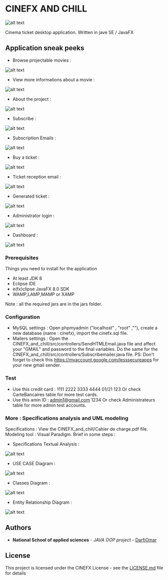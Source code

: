 # CINEFX AND CHILL 

![alt text](https://github.com/darfiomar/CINEFX_and_chill/blob/master/logo.png)

Cinema ticket desktop application. Written in jave SE / JavaFX


## Application sneak peeks

- Browse projectable movies :

![alt text](https://github.com/darfiomar/CINEFX_and_chill/blob/master/app-screenshots/movies.JPG)

- View more informations about a movie :

![alt text](https://github.com/darfiomar/CINEFX_and_chill/blob/master/app-screenshots/moreinfo.JPG)

- About the project :

![alt text](https://github.com/darfiomar/CINEFX_and_chill/blob/master/app-screenshots/about.JPG)

- Subscribe :

![alt text](https://github.com/darfiomar/CINEFX_and_chill/blob/master/app-screenshots/subscribe.JPG)

- Subscription Emails :

![alt text](https://github.com/darfiomar/CINEFX_and_chill/blob/master/app-screenshots/subsription-emails.JPG)

- Buy a ticket :

![alt text](https://github.com/darfiomar/CINEFX_and_chill/blob/master/app-screenshots/buyticket.JPG)

- Ticket reception email :

![alt text](https://github.com/darfiomar/CINEFX_and_chill/blob/master/app-screenshots/ticket-email.JPG)

- Generated ticket :

![alt text](https://github.com/darfiomar/CINEFX_and_chill/blob/master/app-screenshots/ticket.JPG)

- Administrator login :

![alt text](https://github.com/darfiomar/CINEFX_and_chill/blob/master/app-screenshots/adminlogin.JPG)

- Dashboard :

![alt text](https://github.com/darfiomar/CINEFX_and_chill/blob/master/app-screenshots/admindashboard.JPG)

### Prerequisites

Things you need to install for the application 

- At least JDK 8
- Eclipse IDE
- e(fx)clipse JavaFX 8.0 SDK
- WAMP,LAMP,MAMP or XAMP

 Note : all the required jars are in the jars folder.

### Configuration

 - MySQL settings :
 Open phpmyadmin ("localhost" , "root" ,""), create a new database (name : cinefx), import the cinefx.sql file.
 - Mailers settings :
 Open the CINEFX_and_chill/src/controllers/SendHTMLEmail.java file and affect your "GMAIL" and password to the final variables.
 Do the same for the CINEFX_and_chill/src/controllers/Subscribemailer.java file.
 PS: Don't forget to check this https://myaccount.google.com/lesssecureapps for your new gmail sender.
 
 ### Test

 - Use this credit card : 1111 2222 3333 4444        01/21       123   Or check CarteBancaires table for more test cards.
 - Use this amin ID : admin1@gmail.com     1234       Or check Administrateurs table for more admin test accounts.
 
### More : Specifications analysis and UML modeling

Specifications : View the CINEFX_and_chill/Cahier de charge.pdf file.
Modeling tool : Visual Paradigm.
Brief in some steps :

 - Specifications Textual Analysis :
 
 ![alt text](https://github.com/darfiomar/CINEFX_and_chill/blob/master/app-architecture/textual-analysis.PNG)
 
 - USE CASE Diagram :
 
 ![alt text](https://github.com/darfiomar/CINEFX_and_chill/blob/master/app-architecture/usecase%20diagram.PNG)
 
 - Classes Diagram :
 
 ![alt text](https://github.com/darfiomar/CINEFX_and_chill/blob/master/app-architecture/class%20diagram.PNG)
 
 - Entity Relationship Diagram :
 
 ![alt text](https://github.com/darfiomar/CINEFX_and_chill/blob/master/app-architecture/erd.PNG)
 
## Authors

* **National School of applied sciences** - *JAVA OOP project* - [DarfiOmar](https://github.com/darfiomar)

## License

This project is licensed under the CINEFX License - see the [LICENSE.md](LICENSE.md) file for details

